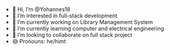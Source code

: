 - 👋 Hi, I’m @Yohannes18
- 👀 I’m interested in full-stack development
- 🔭 I’m currently working on Library Management System
- 🌱 I’m currently learning computer and electrical engineering
- 💞️ I’m looking to collaborate on full stack project
- 😄 Pronouns: he/himt
  
<!---
Yohannes18/Yohannes18 is a ✨ special ✨ repository because its `README.md` (this file) appears on your GitHub profile.
You can click the Preview link to take a look at your changes.
--->
